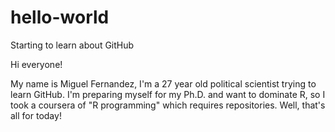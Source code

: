 # hello-world
Starting to learn about GitHub

Hi everyone!

My name is Miguel Fernandez, I'm a 27 year old political scientist trying to learn GitHub. I'm preparing myself for my Ph.D. and want to dominate R, so I took a coursera of "R programming" which requires repositories. Well, that's all for today!

